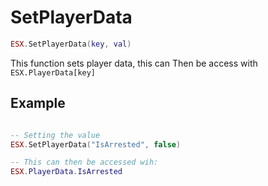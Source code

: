 # SetPlayerData

```lua
ESX.SetPlayerData(key, val)
```

This function sets player data, this can Then be access with `ESX.PlayerData[key]`

## Example

```lua

-- Setting the value
ESX.SetPlayerData("IsArrested", false)

-- This can then be accessed wih:
ESX.PlayerData.IsArrested
```
